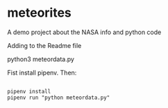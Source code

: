 # meteorites
A demo project about the NASA info and python code


Adding to the Readme file

python3 meteordata.py


Fist install pipenv. Then:

```

pipenv install 
pipenv run "python meteordata.py"
